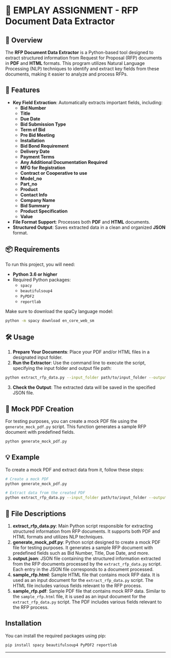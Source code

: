 # 🌟 EMPLAY ASSIGNMENT - RFP Document Data Extractor

## 📖 Overview

The **RFP Document Data Extractor** is a Python-based tool designed to extract structured information from Request for Proposal (RFP) documents in **PDF** and **HTML** formats. This program utilizes Natural Language Processing (NLP) techniques to identify and extract key fields from these documents, making it easier to analyze and process RFPs.

## 🚀 Features

- **Key Field Extraction**: Automatically extracts important fields, including:
  - **Bid Number**
  - **Title**
  - **Due Date**
  - **Bid Submission Type**
  - **Term of Bid**
  - **Pre Bid Meeting**
  - **Installation**
  - **Bid Bond Requirement**
  - **Delivery Date**
  - **Payment Terms**
  - **Any Additional Documentation Required**
  - **MFG for Registration**
  - **Contract or Cooperative to use**
  - **Model_no**
  - **Part_no**
  - **Product**
  - **Contact Info**
  - **Company Name**
  - **Bid Summary**
  - **Product Specification**
  - **Value**
- **File Format Support**: Processes both **PDF** and **HTML** documents.
- **Structured Output**: Saves extracted data in a clean and organized **JSON** format.

## 📦 Requirements

To run this project, you will need:

- **Python 3.6 or higher**
- Required Python packages:
  - `spacy`
  - `beautifulsoup4`
  - `PyPDF2`
  - `reportlab`

Make sure to download the spaCy language model:

```bash
python -m spacy download en_core_web_sm
```

## 🛠️ Usage

1. **Prepare Your Documents**: Place your PDF and/or HTML files in a designated input folder.
2. **Run the Extractor**: Use the command line to execute the script, specifying the input folder and output file path:

```bash
python extract_rfp_data.py --input_folder path/to/input_folder --output_file path/to/output_file.json
```

3. **Check the Output**: The extracted data will be saved in the specified JSON file.

## 📄 Mock PDF Creation

For testing purposes, you can create a mock PDF file using the `generate_mock_pdf.py` script. This function generates a sample RFP document with predefined fields.

```bash
python generate_mock_pdf.py
```

## 💡 Example

To create a mock PDF and extract data from it, follow these steps:

```bash
# Create a mock PDF
python generate_mock_pdf.py

# Extract data from the created PDF
python extract_rfp_data.py --input_folder path/to/input_folder --output_file output.json
```

## 📂 File Descriptions

1. **extract_rfp_data.py**: Main Python script responsible for extracting structured information from RFP documents. It supports both PDF and HTML formats and utilizes NLP techniques.
2. **generate_mock_pdf.py**: Python script designed to create a mock PDF file for testing purposes. It generates a sample RFP document with predefined fields such as Bid Number, Title, Due Date, and more.
3. **output.json**: JSON file containing the structured information extracted from the RFP documents processed by the `extract_rfp_data.py` script. Each entry in the JSON file corresponds to a document processed.
4. **sample_rfp.html**: Sample HTML file that contains mock RFP data. It is used as an input document for the `extract_rfp_data.py` script. The HTML file includes various fields relevant to the RFP process.
5. **sample_rfp.pdf**: Sample PDF file that contains mock RFP data. Similar to the `sample_rfp.html` file, it is used as an input document for the `extract_rfp_data.py` script. The PDF includes various fields relevant to the RFP process.

## Installation

You can install the required packages using pip:

```bash
pip install spacy beautifulsoup4 PyPDF2 reportlab
```

---

